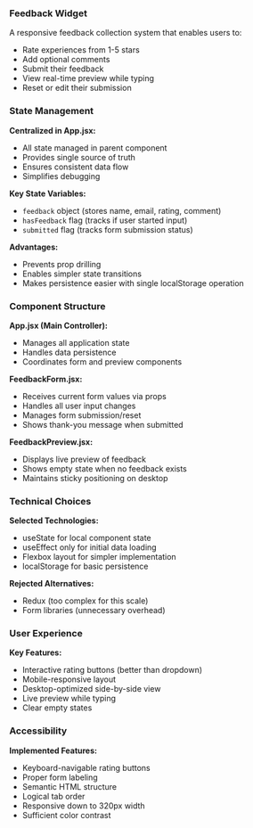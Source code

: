 ### **Feedback Widget**  
A responsive feedback collection system that enables users to:
- Rate experiences from 1-5 stars
- Add optional comments
- Submit their feedback
- View real-time preview while typing
- Reset or edit their submission

### **State Management**  
**Centralized in App.jsx:**
- All state managed in parent component
- Provides single source of truth
- Ensures consistent data flow
- Simplifies debugging

**Key State Variables:**
- `feedback` object (stores name, email, rating, comment)
- `hasFeedback` flag (tracks if user started input)
- `submitted` flag (tracks form submission status)

**Advantages:**
- Prevents prop drilling
- Enables simpler state transitions
- Makes persistence easier with single localStorage operation

### **Component Structure**  
**App.jsx (Main Controller):**
- Manages all application state
- Handles data persistence
- Coordinates form and preview components

**FeedbackForm.jsx:**
- Receives current form values via props
- Handles all user input changes
- Manages form submission/reset
- Shows thank-you message when submitted

**FeedbackPreview.jsx:**
- Displays live preview of feedback
- Shows empty state when no feedback exists
- Maintains sticky positioning on desktop

### **Technical Choices**  
**Selected Technologies:**
- useState for local component state
- useEffect only for initial data loading
- Flexbox layout for simpler implementation
- localStorage for basic persistence

**Rejected Alternatives:**
- Redux (too complex for this scale)
- Form libraries (unnecessary overhead)

### **User Experience**  
**Key Features:**
- Interactive rating buttons (better than dropdown)
- Mobile-responsive layout
- Desktop-optimized side-by-side view
- Live preview while typing
- Clear empty states

### **Accessibility**  
**Implemented Features:**
- Keyboard-navigable rating buttons
- Proper form labeling
- Semantic HTML structure
- Logical tab order
- Responsive down to 320px width
- Sufficient color contrast

